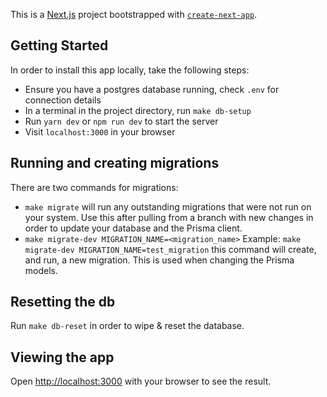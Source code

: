 This is a [Next.js](https://nextjs.org) project bootstrapped with [`create-next-app`](https://nextjs.org/docs/app/api-reference/cli/create-next-app).

## Getting Started

In order to install this app locally, take the following steps:

- Ensure you have a postgres database running, check `.env` for connection details
- In a terminal in the project directory, run `make db-setup`
- Run `yarn dev` or `npm run dev` to start the server
- Visit `localhost:3000` in your browser

## Running and creating migrations

There are two commands for migrations:

- `make migrate` will run any outstanding migrations that were not run on your system. Use this after pulling from a branch with new changes in order to update your database and the Prisma client.
- `make migrate-dev MIGRATION_NAME=<migration_name>` Example: `make migrate-dev MIGRATION_NAME=test_migration` this command will create, and run, a new migration. This is used when changing the Prisma models. 

## Resetting the db

Run `make db-reset` in order to wipe & reset the database.

## Viewing the app

Open [http://localhost:3000](http://localhost:3000) with your browser to see the result.

